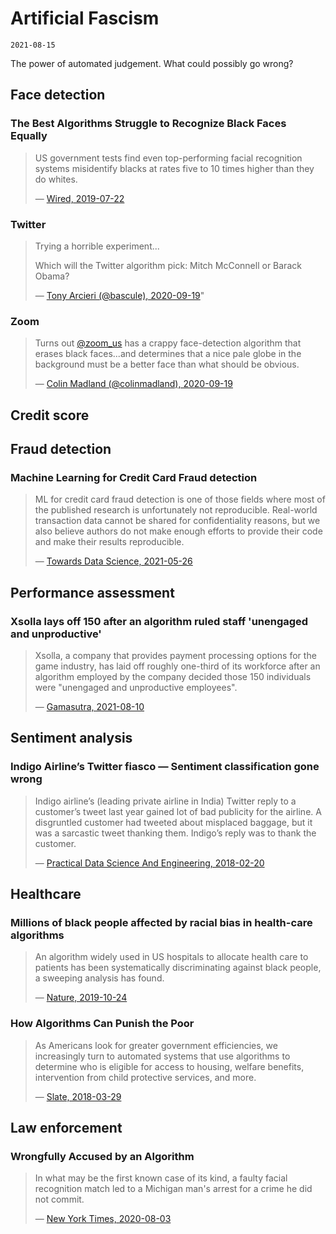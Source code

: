 # Artificial Fascism
`2021-08-15`

The power of automated judgement. What could possibly go wrong?

## Face detection

### The Best Algorithms Struggle to Recognize Black Faces Equally
> US government tests find even top-performing facial recognition systems misidentify blacks at rates five to 10 times higher than they do whites.
>
> &mdash; [Wired, 2019-07-22](https://www.wired.com/story/best-algorithms-struggle-recognize-black-faces-equally/)

### Twitter
> Trying a horrible experiment...
>
> Which will the Twitter algorithm pick: Mitch McConnell or Barack Obama?
>
> &mdash; [Tony Arcieri (@bascule), 2020-09-19](https://twitter.com/bascule/status/1307440596668182528)"

### Zoom
> Turns out [@zoom_us](https://twitter.com/zoom_us) has a crappy face-detection algorithm that erases black faces...and determines that a nice pale globe in the background must be a better face than what should be obvious.
>
> &mdash; [Colin Madland (@colinmadland), 2020-09-19](https://twitter.com/colinmadland/status/1307111825851416577)

## Credit score

## Fraud detection

### Machine Learning for Credit Card Fraud detection
> ML for credit card fraud detection is one of those fields where most of the published research is unfortunately not reproducible. Real-world transaction data cannot be shared for confidentiality reasons, but we also believe authors do not make enough efforts to provide their code and make their results reproducible.
>
> &mdash; [Towards Data Science, 2021-05-26](https://towardsdatascience.com/machine-learning-for-credit-card-fraud-detection-a-jupyter-book-for-reproducible-research-8ca5edad7b5d)

## Performance assessment

### Xsolla lays off 150 after an algorithm ruled staff 'unengaged and unproductive'
> Xsolla, a company that provides payment processing options for the game industry, has laid off roughly one-third of its workforce after an algorithm employed by the company decided those 150 individuals were "unengaged and unproductive employees".
>
> &mdash; [Gamasutra, 2021-08-10](https://www.gamasutra.com/view/news/386534/Xsolla_lays_off_150_after_an_algorithm_ruled_staff_unengaged_and_unproductive.php)

## Sentiment analysis

### Indigo Airline’s Twitter fiasco — Sentiment classification gone wrong
> Indigo airline’s (leading private airline in India) Twitter reply to a customer’s tweet last year gained lot of bad publicity for the airline. A disgruntled customer had tweeted about misplaced baggage, but it was a sarcastic tweet thanking them. Indigo’s reply was to thank the customer.
>
> &mdash; [Practical Data Science And Engineering, 2018-02-20](https://medium.com/practical-data-science-and-engineering/indigo-airlines-twitter-fiasco-sentiment-classification-gone-wrong-5802321468e2)

## Healthcare

### Millions of black people affected by racial bias in health-care algorithms
> An algorithm widely used in US hospitals to allocate health care to patients has been systematically discriminating against black people, a sweeping analysis has found.
>
> &mdash; [Nature, 2019-10-24](https://www.nature.com/articles/d41586-019-03228-6)

### How Algorithms Can Punish the Poor
> As Americans look for greater government efficiencies, we increasingly turn to automated systems that use algorithms to determine who is eligible for access to housing, welfare benefits, intervention from child protective services, and more.
>
> &mdash; [Slate, 2018-03-29](https://slate.com/human-interest/2018/03/automating-inequality-author-virginia-eubanks-on-how-algorithms-can-punish-the-poor.html)

## Law enforcement

### Wrongfully Accused by an Algorithm
> In what may be the first known case of its kind, a faulty facial recognition match led to a Michigan man's arrest for a crime he did not commit.
>
> &mdash; [New York Times, 2020-08-03](https://www.nytimes.com/2020/06/24/technology/facial-recognition-arrest.html)
